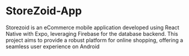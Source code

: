 # StoreZoid-App
Storezoid is an eCommerce mobile application developed using React Native with Expo, leveraging Firebase for the database backend. This project aims to provide a robust platform for online shopping, offering a seamless user experience on Android
